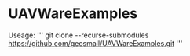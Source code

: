 # UAVWareExamples

Useage:
'''
git clone --recurse-submodules https://github.com/geosmall/UAVWareExamples.git
'''
